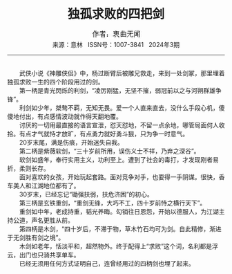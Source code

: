 # <center>独孤求败的四把剑</center>

<div align=center><img src="https://raw.githubusercontent.com/leaguecn/magazines/main/img_authors/%25d7%25f7%25d5%25df%25a3%25ba%25d6%25d4%25c7%25fa%25ce%25de%25ce%25c5.jpg"></div>

<center>来源：意林   ISSN号：1007-3841   2024年3期</center>

* * *

<br>　　武侠小说《神雕侠侣》中，杨过断臂后被雕兄救走，来到一处剑冢，那里埋着独孤求败一生的四个阶段用过的剑。  
　　第一柄是青光閃烁的利剑，“凌厉刚猛，无坚不摧，弱冠前以之与河朔群雄争锋”。  
　　利剑如少年，桀骜不羁，无知无畏。爱一个人直来直去，没什么手段心机，傻傻地付出，有点感情波动就作得天翻地覆。  
　　讨厌的一切用最直接的语言宣泄，怼天怼地，不留一点余地，哪管局面何人收拾。有点才气就恃才放旷，有点勇力就好勇斗狠，只为争一时意气。  
　　20岁末尾，满是伤痕，开始迷失自我。  
　　第二柄是紫薇软剑，“三十岁前所用，误伤义士不祥，乃弃之深谷”。  
　　软剑如盛年，奉行实用主义，功利至上。遭到了社会的毒打，才发现刚者易折，柔则长存。  
　　面对喜欢的女孩，开始玩起套路。面对竞争对手，也耍得一手阴谋。很快，香车美人和江湖地位都有了。  
　　30岁末，已经忘记“锄强扶弱，扶危济困”的初心。  
　　第三柄是玄铁重剑，“重剑无锋，大巧不工，四十岁前恃之横行天下”。  
　　重剑如中年，老成持重，韬光养晦。勾销往日恩怨，开始以德服人，为江湖主持公道，声名更胜从前。  
　　第四柄是木剑，“四十岁后，不滞于物，草木竹石均可为剑。自此精修，渐进于无剑胜有剑之境”。  
　　木剑如老年，恬淡平和，超然物外。终于配得上“求败”这个词，名利都是浮云，出门也只骑共享单车。  
　　已经无须用任何方式证明自己，连曾经用过的四柄剑也埋了起来。
